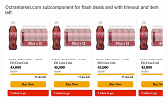 Octramarket.com subcomponent for flash deals and with timeout and item left

![Octramarket](/Sep-27-2022%2023-30-25.gif "preview")